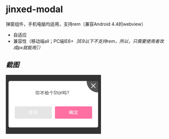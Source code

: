 # jinxed-modal
弹窗组件，手机电脑均适用，支持rem（兼容Android 4.4的webview）
* 自适应
* 兼容性（移动端all；PC端IE6+<em>［IE9以下不支持rem，所以，只需要使用者改成px就能用］<em>）

## 截图
<img src="https://raw.githubusercontent.com/CodeLittlePrince/ImagesForGithub/master/widget-modal.png" width="300"></img>
